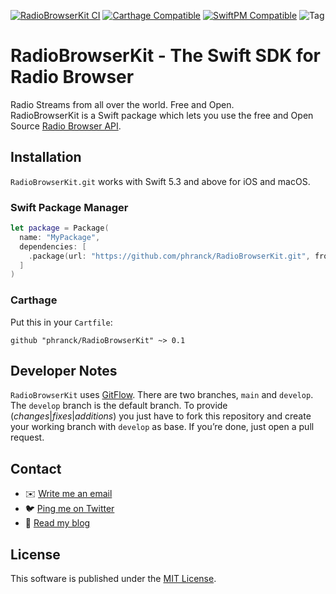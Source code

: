 [![RadioBrowserKit CI](https://github.com/phranck/RadioBrowserKit/actions/workflows/RadioBrowserKit.yml/badge.svg)](https://github.com/phranck/RadioBrowserKit/actions/workflows/RadioBrowserKit.yml)
[![Carthage Compatible](https://img.shields.io/badge/Carthage-compatible-4BC51D.svg?style=flat)](https://github.com/Carthage/Carthage)
[![SwiftPM Compatible](https://img.shields.io/badge/SwiftPM-Compatible-brightgreen.svg)](https://swift.org/package-manager/)
![Tag](https://img.shields.io/github/tag/phranck/RadioBrowserKit.svg?color=blue&label=Tag)


# RadioBrowserKit - The Swift SDK for Radio Browser

Radio Streams from all over the world. Free and Open.  
RadioBrowserKit is a Swift package which lets you use the free and Open Source [Radio Browser API](https://de1.api.radio-browser.info).

## Installation

`RadioBrowserKit.git` works with Swift 5.3 and above for iOS and macOS.

### Swift Package Manager

```Swift
let package = Package(
  name: "MyPackage",
  dependencies: [
    .package(url: "https://github.com/phranck/RadioBrowserKit.git", from: "0.1.0"),
  ]
)
```

### Carthage

Put this in your `Cartfile`:

```
github "phranck/RadioBrowserKit" ~> 0.1
```

## Developer Notes

`RadioBrowserKit` uses [GitFlow](http://githubflow.github.io). There are two branches, `main` and `develop`. The `develop` branch is the default branch. To provide (*changes*|*fixes*|*additions*) you just have to fork this repository and create your working branch with `develop` as base. If you’re done, just open a pull request.

## Contact

* :envelope: [Write me an email](mailto:hello@woodbytes.me)
* :bird: [Ping me on Twitter](https://twitter.com/_Woodbytes_)
* :memo: [Read my blog](https://woodbytes.me)

## License
This software is published under the [MIT License](http://cocoanaut.mit-license.org).
